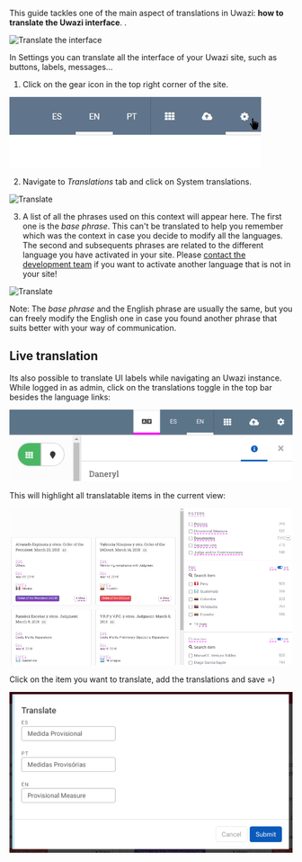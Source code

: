 This guide tackles one of the main aspect of translations in Uwazi: **how to translate the Uwazi interface**. .

![Translate the interface](http://huridocs.github.io/uwazi-assets/wiki/screenshots/translate-interface.png)

In Settings you can translate all the interface of your Uwazi site, such as buttons, labels, messages...

1. Click on the gear icon in the top right corner of the site.

![Gear icon](https://raw.githubusercontent.com/huridocs/uwazi-assets/master/wiki/screenshots/settings_link.jpg)

2. Navigate to _Translations_ tab and click on System translations.

![Translate](http://huridocs.github.io/uwazi-assets/wiki/screenshots/translate-settings-interface.png)

3. A list of all the phrases used on this context will appear here. The first one is the *base phrase*. This can't be translated to help you remember which was the context in case you decide to modify all the languages. The second and subsequents phrases are related to the different language you have activated in your site. Please [contact the development team](https://www.uwazi.io/contact) if you want to activate another language that is not in your site!

![Translate](http://huridocs.github.io/uwazi-assets/wiki/screenshots/translate-system.png)

Note: The *base phrase* and the English phrase are usually the same, but you can freely modify the English one in case you found another phrase that suits better with your way of communication.

## Live translation

Its also possible to translate UI labels while navigating an Uwazi instance. While logged in as admin, click  on the translations toggle in the top bar besides the language links:

![Activate inline translations](https://github.com/huridocs/uwazi-assets/blob/master/wiki/screenshots/translate-activate.png)

This will highlight all translatable items in the current view:

![Highlight translatables](https://github.com/huridocs/uwazi-assets/blob/master/wiki/screenshots/translate-highlights.png)

Click on the item you want to translate, add the translations and save =)

![Translate dialog](https://github.com/huridocs/uwazi-assets/blob/master/wiki/screenshots/translate-dialog.png)
